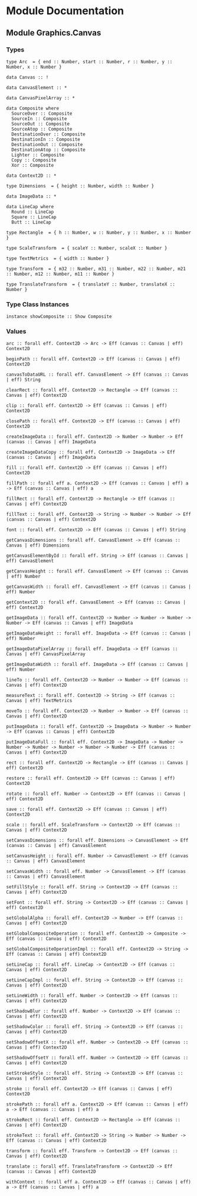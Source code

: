 # Module Documentation

## Module Graphics.Canvas

### Types

    type Arc  = { end :: Number, start :: Number, r :: Number, y :: Number, x :: Number }

    data Canvas :: !

    data CanvasElement :: *

    data CanvasPixelArray :: *

    data Composite where
      SourceOver :: Composite
      SourceIn :: Composite
      SourceOut :: Composite
      SourceAtop :: Composite
      DestinationOver :: Composite
      DestinationIn :: Composite
      DestinationOut :: Composite
      DestinationAtop :: Composite
      Lighter :: Composite
      Copy :: Composite
      Xor :: Composite

    data Context2D :: *

    type Dimensions  = { height :: Number, width :: Number }

    data ImageData :: *

    data LineCap where
      Round :: LineCap
      Square :: LineCap
      Butt :: LineCap

    type Rectangle  = { h :: Number, w :: Number, y :: Number, x :: Number }

    type ScaleTransform  = { scaleY :: Number, scaleX :: Number }

    type TextMetrics  = { width :: Number }

    type Transform  = { m32 :: Number, m31 :: Number, m22 :: Number, m21 :: Number, m12 :: Number, m11 :: Number }

    type TranslateTransform  = { translateY :: Number, translateX :: Number }


### Type Class Instances

    instance showComposite :: Show Composite


### Values

    arc :: forall eff. Context2D -> Arc -> Eff (canvas :: Canvas | eff) Context2D

    beginPath :: forall eff. Context2D -> Eff (canvas :: Canvas | eff) Context2D

    canvasToDataURL :: forall eff. CanvasElement -> Eff (canvas :: Canvas | eff) String

    clearRect :: forall eff. Context2D -> Rectangle -> Eff (canvas :: Canvas | eff) Context2D

    clip :: forall eff. Context2D -> Eff (canvas :: Canvas | eff) Context2D

    closePath :: forall eff. Context2D -> Eff (canvas :: Canvas | eff) Context2D

    createImageData :: forall eff. Context2D -> Number -> Number -> Eff (canvas :: Canvas | eff) ImageData

    createImageDataCopy :: forall eff. Context2D -> ImageData -> Eff (canvas :: Canvas | eff) ImageData

    fill :: forall eff. Context2D -> Eff (canvas :: Canvas | eff) Context2D

    fillPath :: forall eff a. Context2D -> Eff (canvas :: Canvas | eff) a -> Eff (canvas :: Canvas | eff) a

    fillRect :: forall eff. Context2D -> Rectangle -> Eff (canvas :: Canvas | eff) Context2D

    fillText :: forall eff. Context2D -> String -> Number -> Number -> Eff (canvas :: Canvas | eff) Context2D

    font :: forall eff. Context2D -> Eff (canvas :: Canvas | eff) String

    getCanvasDimensions :: forall eff. CanvasElement -> Eff (canvas :: Canvas | eff) Dimensions

    getCanvasElementById :: forall eff. String -> Eff (canvas :: Canvas | eff) CanvasElement

    getCanvasHeight :: forall eff. CanvasElement -> Eff (canvas :: Canvas | eff) Number

    getCanvasWidth :: forall eff. CanvasElement -> Eff (canvas :: Canvas | eff) Number

    getContext2D :: forall eff. CanvasElement -> Eff (canvas :: Canvas | eff) Context2D

    getImageData :: forall eff. Context2D -> Number -> Number -> Number -> Number -> Eff (canvas :: Canvas | eff) ImageData

    getImageDataHeight :: forall eff. ImageData -> Eff (canvas :: Canvas | eff) Number

    getImageDataPixelArray :: forall eff. ImageData -> Eff (canvas :: Canvas | eff) CanvasPixelArray

    getImageDataWidth :: forall eff. ImageData -> Eff (canvas :: Canvas | eff) Number

    lineTo :: forall eff. Context2D -> Number -> Number -> Eff (canvas :: Canvas | eff) Context2D

    measureText :: forall eff. Context2D -> String -> Eff (canvas :: Canvas | eff) TextMetrics

    moveTo :: forall eff. Context2D -> Number -> Number -> Eff (canvas :: Canvas | eff) Context2D

    putImageData :: forall eff. Context2D -> ImageData -> Number -> Number -> Eff (canvas :: Canvas | eff) Context2D

    putImageDataFull :: forall eff. Context2D -> ImageData -> Number -> Number -> Number -> Number -> Number -> Number -> Eff (canvas :: Canvas | eff) Context2D

    rect :: forall eff. Context2D -> Rectangle -> Eff (canvas :: Canvas | eff) Context2D

    restore :: forall eff. Context2D -> Eff (canvas :: Canvas | eff) Context2D

    rotate :: forall eff. Number -> Context2D -> Eff (canvas :: Canvas | eff) Context2D

    save :: forall eff. Context2D -> Eff (canvas :: Canvas | eff) Context2D

    scale :: forall eff. ScaleTransform -> Context2D -> Eff (canvas :: Canvas | eff) Context2D

    setCanvasDimensions :: forall eff. Dimensions -> CanvasElement -> Eff (canvas :: Canvas | eff) CanvasElement

    setCanvasHeight :: forall eff. Number -> CanvasElement -> Eff (canvas :: Canvas | eff) CanvasElement

    setCanvasWidth :: forall eff. Number -> CanvasElement -> Eff (canvas :: Canvas | eff) CanvasElement

    setFillStyle :: forall eff. String -> Context2D -> Eff (canvas :: Canvas | eff) Context2D

    setFont :: forall eff. String -> Context2D -> Eff (canvas :: Canvas | eff) Context2D

    setGlobalAlpha :: forall eff. Context2D -> Number -> Eff (canvas :: Canvas | eff) Context2D

    setGlobalCompositeOperation :: forall eff. Context2D -> Composite -> Eff (canvas :: Canvas | eff) Context2D

    setGlobalCompositeOperationImpl :: forall eff. Context2D -> String -> Eff (canvas :: Canvas | eff) Context2D

    setLineCap :: forall eff. LineCap -> Context2D -> Eff (canvas :: Canvas | eff) Context2D

    setLineCapImpl :: forall eff. String -> Context2D -> Eff (canvas :: Canvas | eff) Context2D

    setLineWidth :: forall eff. Number -> Context2D -> Eff (canvas :: Canvas | eff) Context2D

    setShadowBlur :: forall eff. Number -> Context2D -> Eff (canvas :: Canvas | eff) Context2D

    setShadowColor :: forall eff. String -> Context2D -> Eff (canvas :: Canvas | eff) Context2D

    setShadowOffsetX :: forall eff. Number -> Context2D -> Eff (canvas :: Canvas | eff) Context2D

    setShadowOffsetY :: forall eff. Number -> Context2D -> Eff (canvas :: Canvas | eff) Context2D

    setStrokeStyle :: forall eff. String -> Context2D -> Eff (canvas :: Canvas | eff) Context2D

    stroke :: forall eff. Context2D -> Eff (canvas :: Canvas | eff) Context2D

    strokePath :: forall eff a. Context2D -> Eff (canvas :: Canvas | eff) a -> Eff (canvas :: Canvas | eff) a

    strokeRect :: forall eff. Context2D -> Rectangle -> Eff (canvas :: Canvas | eff) Context2D

    strokeText :: forall eff. Context2D -> String -> Number -> Number -> Eff (canvas :: Canvas | eff) Context2D

    transform :: forall eff. Transform -> Context2D -> Eff (canvas :: Canvas | eff) Context2D

    translate :: forall eff. TranslateTransform -> Context2D -> Eff (canvas :: Canvas | eff) Context2D

    withContext :: forall eff a. Context2D -> Eff (canvas :: Canvas | eff) a -> Eff (canvas :: Canvas | eff) a
